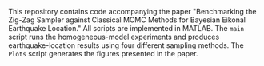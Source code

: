 This repository contains code accompanying the paper "Benchmarking the Zig-Zag Sampler against Classical MCMC Methods for Bayesian Eikonal Earthquake Location." All scripts are implemented in MATLAB. The `main` script runs the homogeneous-model experiments and produces earthquake-location results using four different sampling methods. The `Plots` script generates the figures presented in the paper.
